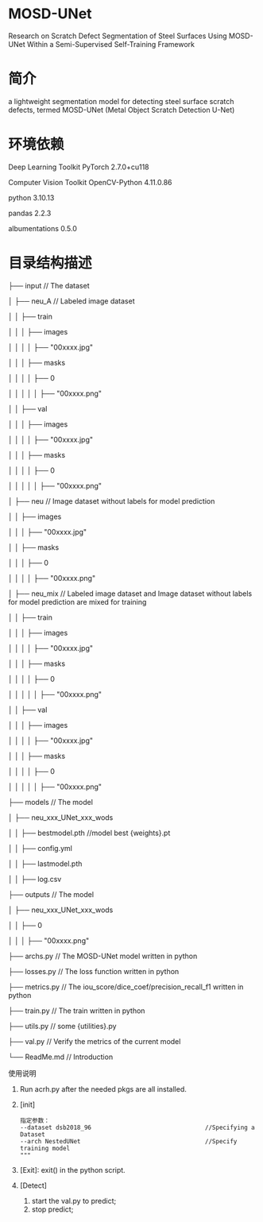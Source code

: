 # MOSD-UNet
Research on Scratch Defect Segmentation of Steel Surfaces Using MOSD-UNet Within a Semi-Supervised Self-Training Framework

# 简介
 a lightweight segmentation model for detecting steel surface scratch defects, termed MOSD-UNet (Metal Object Scratch Detection U-Net)
 
# 环境依赖
Deep Learning Toolkit	                                PyTorch 2.7.0+cu118

Computer Vision Toolkit                               OpenCV-Python 4.11.0.86

python                                                3.10.13

pandas                                                2.2.3

albumentations                                        0.5.0

# 目录结构描述

├── input                                         // The dataset

│   ├── neu_A                                    // Labeled image dataset

│   │   ├── train  

│   │   │   ├── images

│   │   │   │   ├── "00xxxx.jpg"

│   │   │   ├── masks

│   │   │   │   ├── 0

│   │   │   │   │   ├── "00xxxx.png"

│   │   ├── val  

│   │   │   ├── images

│   │   │   │   ├── "00xxxx.jpg"

│   │   │   ├── masks

│   │   │   │   ├── 0

│   │   │   │   │   ├── "00xxxx.png"



│   ├── neu                                    // Image dataset without labels for model prediction

│   │   ├── images

│   │   │   ├── "00xxxx.jpg"


│   │   ├── masks

│   │   │   ├── 0

│   │   │   │   ├── "00xxxx.png"


│   ├── neu_mix                                    // Labeled image dataset and Image dataset without labels for model prediction are mixed for training

│   │   ├── train  

│   │   │   ├── images

│   │   │   │   ├── "00xxxx.jpg"

│   │   │   ├── masks

│   │   │   │   ├── 0

│   │   │   │   │   ├── "00xxxx.png"

│   │   ├── val  

│   │   │   ├── images

│   │   │   │   ├── "00xxxx.jpg"

│   │   │   ├── masks

│   │   │   │   ├── 0

│   │   │   │   │   ├── "00xxxx.png"



├── models                                                   // The model

│   ├── neu_xxx_UNet_xxx_wods

│   │   ├── bestmodel.pth                                   //model best {weights}.pt

│   │   ├── config.yml

│   │   ├── lastmodel.pth

│   │   ├── log.csv

├── outputs                                                  // The model

│   ├── neu_xxx_UNet_xxx_wods

│   │   ├── 0          

│   │   │   ├── "00xxxx.png"


├── archs.py                                     // The MOSD-UNet model written in python

├── losses.py                                    // The loss function written in python

├── metrics.py                                   // The iou_score/dice_coef/precision_recall_f1  written in python

├── train.py                                     // The train written in python

├── utils.py                                     // some {utilities}.py

├── val.py                                       // Verify the metrics of the current model

└── ReadMe.md                                    // Introduction

使用说明
1) Run acrh.py after the needed pkgs are all installed.

2) [init]
   
       指定参数：                         
       --dataset dsb2018_96                                //Specifying a Dataset
       --arch NestedUNet                                   //Specify training model
       """

4) [Exit]: exit() in the python script.

5) [Detect]
    1. start the val.py to predict;
    2. stop predict;
